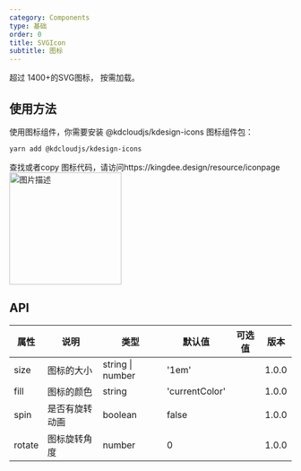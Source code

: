 ```yaml
---
category: Components
type: 基础
order: 0
title: SVGIcon
subtitle: 图标
---
```


超过 1400+的SVG图标， 按需加载。

## 使用方法

使用图标组件，你需要安装 @kdcloudjs/kdesign-icons 图标组件包：

```bash
yarn add @kdcloudjs/kdesign-icons
```
查找或者copy 图标代码，请访问https://kingdee.design/resource/iconpage
<img src="https://kui.kingdee.com/assets/image/iconpage_demo.png" alt="图片描述" width="200" height="auto">

## API

|  属性	  | 说明        |       类型         |   默认值         | 可选值 | 版本 |
| -------| ------------| ------------------| --------------- | ----- |-----|
| size   | 图标的大小   | string &#124; number|  '1em'         |      |1.0.0|
| fill   | 图标的颜色   | string              | 'currentColor' |      |1.0.0|
| spin   | 是否有旋转动画 | boolean           | false           |      |1.0.0|
| rotate | 图标旋转角度  | number             | 0              |      |1.0.0|

